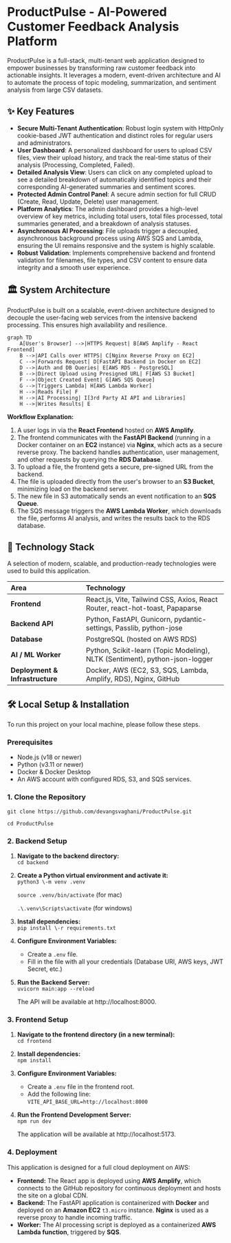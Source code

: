 # **ProductPulse \- AI-Powered Customer Feedback Analysis Platform**

ProductPulse is a full-stack, multi-tenant web application designed to empower businesses by transforming raw customer feedback into actionable insights. It leverages a modern, event-driven architecture and AI to automate the process of topic modeling, summarization, and sentiment analysis from large CSV datasets.

## **✨ Key Features**

* **Secure Multi-Tenant Authentication**: Robust login system with HttpOnly cookie-based JWT authentication and distinct roles for regular users and administrators.  
* **User Dashboard**: A personalized dashboard for users to upload CSV files, view their upload history, and track the real-time status of their analysis (Processing, Completed, Failed).  
* **Detailed Analysis View**: Users can click on any completed upload to see a detailed breakdown of automatically identified topics and their corresponding AI-generated summaries and sentiment scores.  
* **Protected Admin Control Panel**: A secure admin section for full CRUD (Create, Read, Update, Delete) user management.  
* **Platform Analytics**: The admin dashboard provides a high-level overview of key metrics, including total users, total files processed, total summaries generated, and a breakdown of analysis statuses.  
* **Asynchronous AI Processing**: File uploads trigger a decoupled, asynchronous background process using AWS SQS and Lambda, ensuring the UI remains responsive and the system is highly scalable.  
* **Robust Validation**: Implements comprehensive backend and frontend validation for filenames, file types, and CSV content to ensure data integrity and a smooth user experience.

## **🏛️ System Architecture**

ProductPulse is built on a scalable, event-driven architecture designed to decouple the user-facing web services from the intensive backend processing. This ensures high availability and resilience.

```mermaid
graph TD
    A[User's Browser] -->|HTTPS Request| B[AWS Amplify - React Frontend]
    B -->|API Calls over HTTPS| C[Nginx Reverse Proxy on EC2]
    C -->|Forwards Request| D[FastAPI Backend in Docker on EC2]
    D -->|Auth and DB Queries| E[AWS RDS - PostgreSQL]
    B -->|Direct Upload using Presigned URL| F[AWS S3 Bucket]
    F -->|Object Created Event| G[AWS SQS Queue]
    G -->|Triggers Lambda| H[AWS Lambda Worker]
    H -->|Reads File| F
    H -->|AI Processing| I[3rd Party AI API and Libraries]
    H -->|Writes Results| E
```

**Workflow Explanation:**

1. A user logs in via the **React Frontend** hosted on **AWS Amplify**.  
2. The frontend communicates with the **FastAPI Backend** (running in a Docker container on an **EC2** instance) via **Nginx**, which acts as a secure reverse proxy. The backend handles authentication, user management, and other requests by querying the **RDS Database**.  
3. To upload a file, the frontend gets a secure, pre-signed URL from the backend.  
4. The file is uploaded directly from the user's browser to an **S3 Bucket**, minimizing load on the backend server.  
5. The new file in S3 automatically sends an event notification to an **SQS Queue**.  
6. The SQS message triggers the **AWS Lambda Worker**, which downloads the file, performs AI analysis, and writes the results back to the RDS database.

## **🚀 Technology Stack**

A selection of modern, scalable, and production-ready technologies were used to build this application.

| Area | Technology |
| :---- | :---- |
| **Frontend** | React.js, Vite, Tailwind CSS, Axios, React Router, react-hot-toast, Papaparse |
| **Backend API** | Python, FastAPI, Gunicorn, pydantic-settings, Passlib, python-jose |
| **Database** | PostgreSQL (hosted on AWS RDS) |
| **AI / ML Worker** | Python, Scikit-learn (Topic Modeling), NLTK (Sentiment), python-json-logger |
| **Deployment & Infrastructure** | Docker, AWS (EC2, S3, SQS, Lambda, Amplify, RDS), Nginx, GitHub |

## **🛠️ Local Setup & Installation**

To run this project on your local machine, please follow these steps.

### **Prerequisites**

* Node.js (v18 or newer)  
* Python (v3.11 or newer)  
* Docker & Docker Desktop  
* An AWS account with configured RDS, S3, and SQS services.

### **1\. Clone the Repository**

`git clone https://github.com/devangsvaghani/ProductPulse.git`

`cd ProductPulse`

### **2\. Backend Setup**

1. **Navigate to the backend directory:**  
   `cd backend`

2. **Create a Python virtual environment and activate it:**  
   `python3 \-m venv .venv`
   
   `source .venv/bin/activate` (for mac)

   `.\.venv\Scripts\activate` (for windows)

4. **Install dependencies:**  
   `pip install \-r requirements.txt`

5. **Configure Environment Variables:**  
   * Create a `.env` file.  
   * Fill in the file with all your credentials (Database URI, AWS keys, JWT Secret, etc.)

6. **Run the Backend Server:**  
   `uvicorn main:app --reload`

   The API will be available at http://localhost:8000.

### **3\. Frontend Setup**

1. **Navigate to the frontend directory (in a new terminal):**  
   `cd frontend`

2. **Install dependencies:**  
   `npm install`

3. **Configure Environment Variables:**  
   * Create a `.env` file in the frontend root.  
   * Add the following line:  
     `VITE_API_BASE_URL=http://localhost:8000`

4. **Run the Frontend Development Server:**  
   `npm run dev`

   The application will be available at http://localhost:5173.

### **4\. Deployment**

This application is designed for a full cloud deployment on AWS:

* **Frontend:** The React app is deployed using **AWS Amplify**, which connects to the GitHub repository for continuous deployment and hosts the site on a global CDN.
* **Backend:** The FastAPI application is containerized with **Docker** and deployed on an **Amazon EC2** `t3.micro` instance. **Nginx** is used as a reverse proxy to handle incoming traffic.
* **Worker:** The AI processing script is deployed as a containerized **AWS Lambda function**, triggered by **SQS**.
